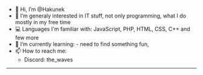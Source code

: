 - 👋 Hi, I’m @Hakunek
- 👀 I’m generaly interested in IT stuff, not only programming, what I do mostly in my free time
- 💻 Languages I'm familiar with: JavaScript, PHP, HTML, CSS, C++ and few more
- 🌱 I’m currently learning: - need to find something fun,
- 📫 How to reach me:<ul>
      <li>Discord: the_waves</li>
</ul><hr>
